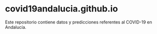 # covid19andalucia.github.io
Este repositorio contiene datos y predicciones referentes al COVID-19 en Andalucía.
